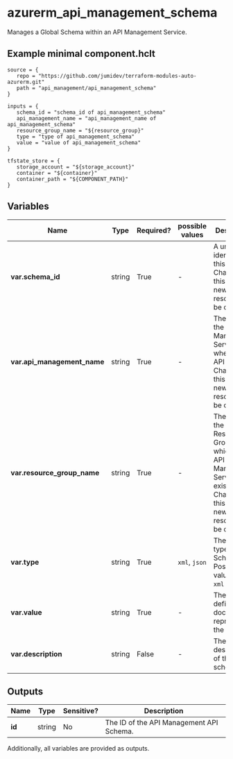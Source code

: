 # azurerm_api_management_schema

Manages a Global Schema within an API Management Service.

## Example minimal component.hclt

```hcl
source = {
   repo = "https://github.com/jumidev/terraform-modules-auto-azurerm.git" 
   path = "api_management/api_management_schema" 
}

inputs = {
   schema_id = "schema_id of api_management_schema" 
   api_management_name = "api_management_name of api_management_schema" 
   resource_group_name = "${resource_group}" 
   type = "type of api_management_schema" 
   value = "value of api_management_schema" 
}

tfstate_store = {
   storage_account = "${storage_account}" 
   container = "${container}" 
   container_path = "${COMPONENT_PATH}" 
}

```

## Variables

| Name | Type | Required? |  possible values |  Description |
| ---- | ---- | --------- |  ----------- | ----------- |
| **var.schema_id** | string | True | -  |  A unique identifier for this Schema. Changing this forces a new resource to be created. | 
| **var.api_management_name** | string | True | -  |  The Name of the API Management Service where the API exists. Changing this forces a new resource to be created. | 
| **var.resource_group_name** | string | True | -  |  The Name of the Resource Group in which the API Management Service exists. Changing this forces a new resource to be created. | 
| **var.type** | string | True | `xml`, `json`  |  The content type of the Schema. Possible values are `xml` and `json`. | 
| **var.value** | string | True | -  |  The string defining the document representing the Schema. | 
| **var.description** | string | False | -  |  The description of the schema. | 



## Outputs

| Name | Type | Sensitive? | Description |
| ---- | ---- | --------- | --------- |
| **id** | string | No  | The ID of the API Management API Schema. | 

Additionally, all variables are provided as outputs.
